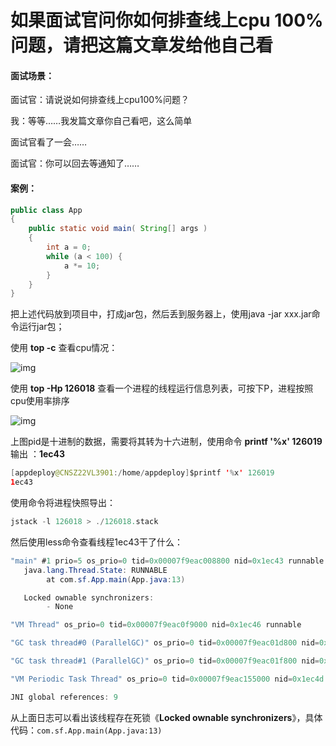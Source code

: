 # 如果面试官问你如何排查线上cpu 100%问题，请把这篇文章发给他自己看

#### 面试场景：

面试官：请说说如何排查线上cpu100%问题？

我：等等……我发篇文章你自己看吧，这么简单

面试官看了一会……

面试官：你可以回去等通知了……

#### 案例：

```java
public class App 
{
    public static void main( String[] args )
    {
        int a = 0;
        while (a < 100) {
            a *= 10;
        }
    }
}
```

把上述代码放到项目中，打成jar包，然后丢到服务器上，使用java -jar xxx.jar命令运行jar包；

使用 **top -c**  查看cpu情况：

![img](https://img2018.cnblogs.com/blog/943267/201901/943267-20190130154503459-407985905.png)

使用 **top -Hp 126018** 查看一个进程的线程运行信息列表，可按下P，进程按照cpu使用率排序

![img](https://img2018.cnblogs.com/blog/943267/201901/943267-20190130155313858-858808461.png)

上图pid是十进制的数据，需要将其转为十六进制，使用命令 **printf '%x' 126019** 输出 ：**1ec43**

```java
[appdeploy@CNSZ22VL3901:/home/appdeploy]$printf '%x' 126019
1ec43
```

使用命令将进程快照导出：

```java
jstack -l 126018 > ./126018.stack
```

然后使用less命令查看线程1ec43干了什么：

```java
"main" #1 prio=5 os_prio=0 tid=0x00007f9eac008800 nid=0x1ec43 runnable [0x00007f9eb294a000]
   java.lang.Thread.State: RUNNABLE
        at com.sf.App.main(App.java:13)

   Locked ownable synchronizers:
        - None

"VM Thread" os_prio=0 tid=0x00007f9eac0f9000 nid=0x1ec46 runnable 

"GC task thread#0 (ParallelGC)" os_prio=0 tid=0x00007f9eac01d800 nid=0x1ec44 runnable 

"GC task thread#1 (ParallelGC)" os_prio=0 tid=0x00007f9eac01f800 nid=0x1ec45 runnable 

"VM Periodic Task Thread" os_prio=0 tid=0x00007f9eac155000 nid=0x1ec4d waiting on condition 

JNI global references: 9
```

从上面日志可以看出该线程存在死锁《**Locked ownable synchronizers**》，具体代码：`com.sf.App.main(App.java:13)`